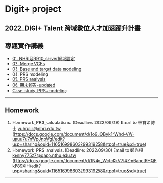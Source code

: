 # Digit+ project
2022_DIGI+ Talent 跨域數位人才加速躍升計畫
---
## 專題實作講義

* [01. NHRI及R910_server網域設定](https://drive.google.com/file/d/1oZJl8F0haUec3IJqc0sG1CSF1r87Wc10/view?usp=sharing)
* [02. Merge VCFs](https://drive.google.com/file/d/1sZdSV-8TLwcWQc-yRpvs_JdWcuU5kd5H/view?usp=sharing)
* [03. Base and target data modeling](https://drive.google.com/file/d/18KthfDxLez_lw4BWFVi9xEGYXKlWS8h9/view?usp=sharing)
* [04. PRS modeling](https://drive.google.com/file/d/1yTtkiKQ2A2zDPW5WFr5ZyiUgDjLSUbKE/view?usp=sharing)
* [05. PRS analysis](https://drive.google.com/file/d/1MREkdlL0uQahr_I_-YSwTzFFkdznOpYN/view?usp=sharing)
* [06. 期末報告-updated](https://drive.google.com/file/d/1OIcuiDnAa3DLSITdyywjO4_TITbJDzoO/view?usp=sharing)
* [Case_study_PRS+modeling](https://drive.google.com/file/d/1qaW9lnW_eUGy1f2MBedePmppZzWs7UPg/view?usp=sharing)
---
## Homework
1. Homework_PRS_calculations. (Deadline: 2022/08/29) Email to 林育如博士 yuhrulin@nhri.edu.tw (https://docs.google.com/document/d/1o9uQByk1hWhd-VW-upuu7u7nWpJnpWgl/edit?usp=sharing&ouid=116516998603299319258&rtpof=true&sd=true)
2. Homework_PRS_analysis. (Deadline: 2022/09/30) Email to 鄭光桓 kenny77527@gapp.nthu.edu.tw (https://docs.google.com/document/d/1N4g_WctcKkV7l4Zm6anctKHQFkP89XlH/edit?usp=sharing&ouid=116516998603299319258&rtpof=true&sd=true)
---
